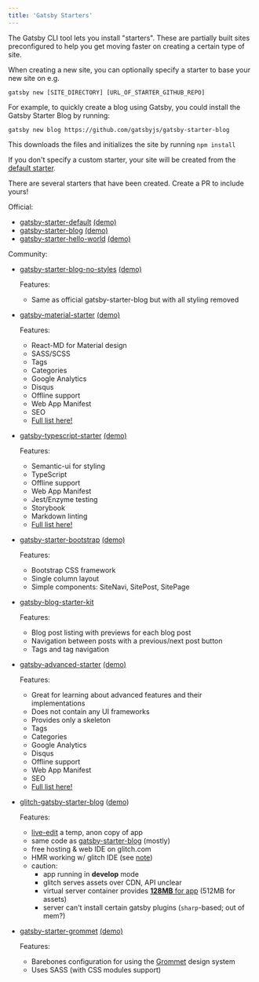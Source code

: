 ```yaml
---
title: 'Gatsby Starters'
---
```


The Gatsby CLI tool lets you install "starters". These are
partially built sites preconfigured to help you get moving faster on
creating a certain type of site.

When creating a new site, you can optionally specify a starter to
base your new site on e.g.

`gatsby new [SITE_DIRECTORY] [URL_OF_STARTER_GITHUB_REPO]`

For example, to quickly create a blog using Gatsby, you could install
the Gatsby Starter Blog by running:

`gatsby new blog https://github.com/gatsbyjs/gatsby-starter-blog`

This downloads the files and initializes the site by running `npm
install`

If you don't specify a custom starter, your site will be created
from the [default starter](https://github.com/gatsbyjs/gatsby-starter-default).

There are several starters that have been created. Create a PR to
include yours!

Official:

* [gatsby-starter-default](https://github.com/gatsbyjs/gatsby-starter-default) [(demo)](http://gatsbyjs.github.io/gatsby-starter-default/)
* [gatsby-starter-blog](https://github.com/gatsbyjs/gatsby-starter-blog) [(demo)](http://gatsbyjs.github.io/gatsby-starter-blog/)
* [gatsby-starter-hello-world](https://github.com/gatsbyjs/gatsby-starter-hello-world) [(demo)](https://aberrant-fifth.surge.sh/)

Community:

* [gatsby-starter-blog-no-styles](https://github.com/noahg/gatsby-starter-blog-no-styles) [(demo)](http://capricious-spring.surge.sh/)

  Features:
  * Same as official gatsby-starter-blog but with all styling removed

* [gatsby-material-starter](https://github.com/Vagr9K/gatsby-material-starter) [(demo)](https://vagr9k.github.io/gatsby-material-starter/)

  Features:
  * React-MD for Material design
  * SASS/SCSS
  * Tags
  * Categories
  * Google Analytics
  * Disqus
  * Offline support
  * Web App Manifest
  * SEO
  * [Full list here!](https://github.com/Vagr9K/gatsby-material-starter#features)

* [gatsby-typescript-starter](https://github.com/fabien0102/gatsby-starter) [(demo)](https://github.com/fabien0102/gatsby-starter)

  Features:
  * Semantic-ui for styling
  * TypeScript
  * Offline support
  * Web App Manifest
  * Jest/Enzyme testing
  * Storybook
  * Markdown linting
  * [Full list here!](https://github.com/fabien0102/gatsby-starter#whats-inside)

* [gatsby-starter-bootstrap](https://github.com/jaxx2104/gatsby-starter-bootstrap) [(demo)](https://jaxx2104.github.io/gatsby-starter-bootstrap/)

  Features:
  * Bootstrap CSS framework
  * Single column layout
  * Simple components: SiteNavi, SitePost, SitePage

* [gatsby-blog-starter-kit](https://github.com/dschau/gatsby-blog-starter-kit)

  Features:
  * Blog post listing with previews for each blog post
  * Navigation between posts with a previous/next post button
  * Tags and tag navigation

* [gatsby-advanced-starter](https://github.com/Vagr9K/gatsby-advanced-starter) [(demo)](https://vagr9k.github.io/gatsby-advanced-starter/)

  Features:
  * Great for learning about advanced features and their implementations
  * Does not contain any UI frameworks
  * Provides only a skeleton
  * Tags
  * Categories
  * Google Analytics
  * Disqus
  * Offline support
  * Web App Manifest
  * SEO
  * [Full list here!](https://github.com/Vagr9K/gatsby-advanced-starter#features)

* [glitch-gatsby-starter-blog](https://github.com/100ideas/glitch-gatsby-starter-blog/) ([demo](https://gatsby-starter-blog.glitch.me))

  Features:
  * [live-edit](https://glitch.com/edit/#!/remix/gatsby-starter-blog) a temp, anon copy of app
  * same code as [gatsby-starter-blog](https://github.com/gatsbyjs/gatsby-starter-blog) (mostly)
  * free hosting & web IDE on glitch.com
  * HMR working w/ glitch IDE (see [note](https://github.com/100ideas/glitch-gatsby-starter-blog/blob/5fce8999bd952087ecdc74c9787a0cb3cb884371/README.md#enabling-hmr))
  * caution:
    * app running in **develop** mode
    * glitch serves assets over CDN, API unclear
    * virtual server container provides [**128MB** for app](https://glitch.com/faq#restrictions) (512MB for assets)
    * server can't install certain gatsby plugins (`sharp`-based; out of mem?)

* [gatsby-starter-grommet](https://github.com/alampros/gatsby-starter-grommet) [(demo)](https://alampros.github.io/gatsby-starter-grommet/)

  Features:
  * Barebones configuration for using the [Grommet](https://grommet.github.io/) design system
  * Uses SASS (with CSS modules support)

